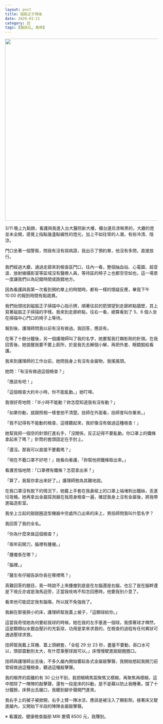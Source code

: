 ```yaml
---
layout: post
title: 磁振正子掃描
date: 2020-03-21
category: 誌
tags: [腦袋瓜, 看病]
---
```


<img src="/blog/assets/images/2020/mri.jpg" style="width:600px"/>

3/11 晚上九點餘，看護與我進入台大醫院新大樓，櫃台邊烏漆嘛黑的，大廳的燈並未全開，感覺上指點幾盞點綴性的燈光，加上不如往常的人潮，有些冷清、陰涼。

<!--more-->

門口坐著一個警衛，問我有沒有探病證，我出示了預約單，他沒有多問，直接放行。

我們經過大廳，通過走廊來到檢查區門口，往內一看，整個抽血站、心電圖、超音波、放射線攝影室等區域沒有醫療人員，等待區的椅子上也都空空如也，這一場景一度讓我們以為記錯時間或跑錯地方。

因為看護與我第一次看到預約單上的時間時，都有一樣的懷疑反應，畢竟下午 10:00 的報到時間有點詭異。

我們抬頭找到磁振正子掃描中心指示牌，順著往前的箭頭望到走廊終點牆壁，其上寫著磁振正子掃描的字樣。我來到走廊終點，往右一看，總算看到了 5、6 個人坐在掃描中心門口的椅子上等待。

報到後，護理師問我以前有沒有做過。我回答，應該有。

在等了十餘分鐘後，另一個護理師叫了我的名字，她要幫我打顯影劑的針頭。在我回答後，她提醒我要不要上廁所，於是我先去解個小解，再把外套、眼鏡脫給看護。

我來到護理師的工作台前，她問我身上有沒有金屬物，我搖搖頭。

她問：「有沒有做過這個檢查？」

「應該有吧！」

「這個檢查大約半小時，你不能亂動。」她叮嚀。

我很好奇地問：「半小時不能動？妳怎麼知道我有沒有動？」

「如果你動，就跟照相一樣會拍不清楚。技師在外面看，技師會叫你重來。」

「我不記得有不能動的檢查，這樣聽起來，我好像沒有做過這種檢查！」

她幫我把一個空的針頭打進右手，「沒關係，反正記得不要亂動。你口罩上的鐵條拿起來了嗎？」針筒的套頭固定在手肘上。

「還沒。那我可以直接不要戴嗎？」

「現在不戴口罩不好吧！」她看向看護，「妳幫他把鐵條取出來。」

看護苦惱地問：「口罩裡有鐵條？怎麼拿出來？」

「算了，我幫你拿出來好了。」護理師勉為其難地說。

在我口罩沒有脫下的情況下，她戴上手套在我鼻樑上的口罩上端堵刺出鐵絲，丟進垃圾桶。她再拿出金屬探測器在我周身檢查一遍，確認我身上沒有金屬後，將我帶進磁造影室。

我坐上立起的甜甜圈造型機器中空處所凸出來的床上，男技師問我叫什麼名字？

我回答了我的全名。

「你為什麼來做這個檢查？」

「兩年前開刀，腦裡有腫瘤。」

「腫瘤長在哪？」

「腦裡。」

「醫生有仔細告訴你長在哪裡嗎？」

真難回答的題目，我一時說不上來腫瘤到底是在左腦還是右腦，也忘了是在腦幹還是下視丘亦或是海馬迴旁，正當我吱嗚不知怎回應時，他要我別介意了。

看來他可能認定我有腦傷，所以就不免強我了。

我躺在那張狹小的床，護理師幫我蓋上被子，「這顆球給你。」

這當我奇怪她為何要給我球的時候，她在我的左手塞進一個球。我摸著球才釋然，這是顆類似水銀血壓計的充氣球，功用是拿來求救的，在檢查的過程有任何異狀可通過壓球求救。

技師幫我戴上耳機、蓋上頭網套，「全程 29 分 23 秒，盡量不要動，吞口水可以，頭部震動別太大，有什麼事壓球就可以。」床慢慢駛進甜甜圈圈口。

技師與護理師出去後，不多久艙內開始響起各式金屬敲擊聲，我開始想起我開刀前曾經做過這種檢查，聽過這種敲擊聲。

我的眼界的距離約有 30 公分不到，我把眼睛焦距聚焦又模糊，再聚焦再模糊，這中間除了一陣陣的敲擊聲，還有一段是床的抖動，是不是藉以防止我睡著。撐了十分鐘餘，床移出去艙口，我聽到腳步聲開門進來。

我右手上的被子被掀開，右手上臂一陣冰涼，應該是被注入了顯影劑，接著床又駛進艙內，又開始下半段的陣陣金屬敲擊聲。

※ 看護說，健康檢查腦部 MRI 要價 8500 元，我賺到。
